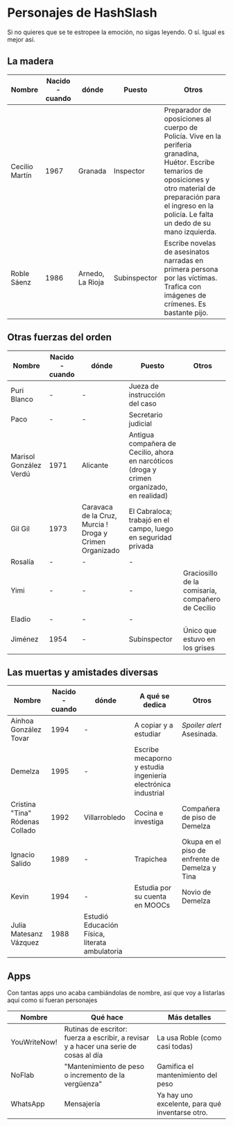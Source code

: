 Personajes de HashSlash
===========

Si no quieres que se te estropee la emoción, no sigas leyendo. O
sí. Igual es mejor así.

La madera
----------------

Nombre | Nacido - cuando | dónde |  Puesto | Otros
--- |--- |--- |--- | ---
Cecilio Martín | 1967 | Granada | Inspector | Preparador de oposiciones al cuerpo de Policía. Vive en la periferia granadina, Huétor. Escribe temarios de oposiciones y otro material de preparación para el ingreso en la policía. Le falta un dedo de su mano izquierda. 
Roble Sáenz | 1986 | Arnedo, La Rioja | Subinspector | Escribe novelas de asesinatos narradas en primera persona por las víctimas. Trafica con imágenes de crímenes. Es bastante pijo.

Otras fuerzas del orden
---

Nombre | Nacido - cuando | dónde |  Puesto | Otros
--- |--- |--- |--- | ---
Puri Blanco | - | - | Jueza de instrucción del caso | 
Paco | - | - | Secretario judicial
Marisol González Verdú | 1971 | Alicante | Antigua compañera de Cecilio, ahora en narcóticos (droga y crimen organizado, en realidad)
Gil Gil | 1973 | Caravaca de la Cruz, Murcia ! Droga y Crimen Organizado | El Cabraloca; trabajó en el campo, luego en seguridad privada 
Rosalía | - | - | - |
Yimi | - | - | - | Graciosillo de la comisaría, compañero de Cecilio
Eladio | - | - | - | 
Jiménez | 1954 | - | Subinspector | Único que estuvo en los grises

Las muertas y amistades diversas
---

Nombre | Nacido - cuando | dónde |  A qué se dedica | Otros
--- |--- |--- |--- | ---
Ainhoa González Tovar| 1994 |  - | A copiar y a estudiar | *Spoiler alert*  Asesinada.
Demelza | 1995 | - | Escribe mecaporno y estudia ingeniería electrónica industrial | 
Cristina "Tina" Ródenas Collado  | 1992 | Villarrobledo  | Cocina e investiga | Compañera de piso de Demelza
Ignacio Salido | 1989 | -  | Trapichea | Okupa en el piso de enfrente de Demelza y Tina
Kevin | 1994 |  - |  Estudia por su cuenta en MOOCs | Novio de Demelza
Julia Matesanz Vázquez | 1988 | Estudió Educación Física, literata ambulatoria |  

Apps
----

Con tantas apps uno acaba cambiándolas de nombre, así que voy a listarlas aquí como si fueran personajes

Nombre | Qué hace | Más detalles
--- |--- |--
YouWriteNow! | Rutinas de escritor: fuerza a escribir, a revisar y a hacer una serie de cosas al día | La usa Roble (como casi todas)
NoFlab | "Mantenimiento de peso o incremento de la vergüenza" | Gamifica el mantenimiento del peso 
WhatsApp | Mensajería | Ya hay uno excelente, para qué inventarse otro.
